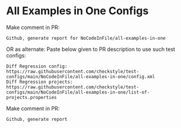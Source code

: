 # All Examples in One Configs
Make comment in PR:
```
Github, generate report for NoCodeInFile/all-examples-in-one
```
OR as alternate:
Paste below given to PR description to use such test configs:
```
Diff Regression config: https://raw.githubusercontent.com/checkstyle/test-configs/main/NoCodeInFile/all-examples-in-one/config.xml
Diff Regression projects: https://raw.githubusercontent.com/checkstyle/test-configs/main/NoCodeInFile/all-examples-in-one/list-of-projects.properties
```
Make comment in PR:
```
Github, generate report
```
